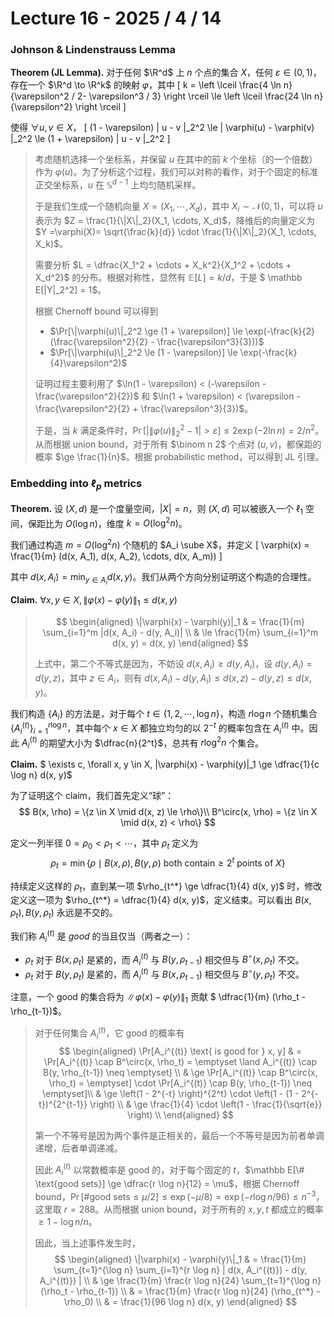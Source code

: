 # Lecture 16 - 2025 / 4 / 14

### Johnson & Lindenstrauss Lemma

**Theorem (JL Lemma).** 对于任何 $\R^d$ 上 $n$ 个点的集合 $X$，任何 $\varepsilon \in (0, 1)$，存在一个 $\R^d \to \R^k$ 的映射 $\varphi$，其中
\[ 
k = \left \lceil \frac{4 \ln n}{\varepsilon^2 / 2- \varepsilon^3 / 3} \right \rceil \le \left \lceil \frac{24 \ln n}{\varepsilon^2} \right \rceil
\]

使得 $\forall u, v \in X$，
\[
(1 - \varepsilon) \| u - v \|_2^2 \le \| \varphi(u) - \varphi(v) \|_2^2 \le (1 + \varepsilon) \| u - v \|_2^2
\]

> 考虑随机选择一个坐标系，并保留 $u$ 在其中的前 $k$ 个坐标（的一个倍数）作为 $\varphi(u)$。为了分析这个过程，我们可以对称的看作，对于个固定的标准正交坐标系，$u$ 在 $\mathbb S^{d-1}$ 上均匀随机采样。
>
> 于是我们生成一个随机向量 $X = (X_1, \cdots, X_d)$，其中 $X_i \sim \mathcal N(0, 1)$，可以将 $u$ 表示为 $Z = \frac{1}{\|X\|_2}(X_1, \cdots, X_d)$，降维后的向量定义为 $Y =\varphi(X)= \sqrt{\frac{k}{d}} \cdot \frac{1}{\|X\|_2}(X_1, \cdots, X_k)$。
>
> 需要分析 $L = \dfrac{X_1^2 + \cdots + X_k^2}{X_1^2 + \cdots + X_d^2}$ 的分布。根据对称性，显然有 $\mathbb E[L] = k / d$，于是 $ \mathbb E[\|Y\|_2^2] = 1$。
>
> 根据 Chernoff bound 可以得到
> * $\Pr[\|\varphi(u)\|_2^2 \ge (1 + \varepsilon)] \le \exp(-\frac{k}{2}(\frac{\varepsilon^2}{2} - \frac{\varepsilon^3}{3}))$
> * $\Pr[\|\varphi(u)\|_2^2 \le (1 - \varepsilon)] \le \exp(-\frac{k}{4}\varepsilon^2)$
> 
> 证明过程主要利用了 $\ln(1 - \varepsilon) < (-\varepsilon - \frac{\varepsilon^2}{2})$ 和 $\ln(1 + \varepsilon) < (\varepsilon - \frac{\varepsilon^2}{2} + \frac{\varepsilon^3}{3})$。 
>
> 于是，当 $k$ 满足条件时，$\Pr[|\|\varphi(u)\|_2^2 - 1| > \varepsilon] \le 2 \exp(-2 \ln n) = 2/n^2$。从而根据 union bound，对于所有 $\binom n 2$ 个点对 $(u, v)$，都保距的概率 $\ge \frac{1}{n}$。根据 probabilistic method，可以得到 JL 引理。

### Embedding into $\ell_p$ metrics

**Theorem.** 设 $(X, d)$ 是一个度量空间，$|X| = n$，则 $(X, d)$ 可以被嵌入一个 $\ell_1$ 空间，保距比为 $O(\log n)$，维度 $k = O(\log^2 n)$。

我们通过构造 $m = O(\log^2 n)$ 个随机的 $A_i \sube X$，并定义
\[
\varphi(x) = \frac{1}{m} (d(x, A_1), d(x, A_2), \cdots, d(x, A_m))
\]

其中 $d(x, A_i) = \min_{y \in A_i} d(x, y)$。我们从两个方向分别证明这个构造的合理性。

**Claim.** $\forall x, y \in X, \|\varphi(x) - \varphi(y)\|_1 \le d(x, y)$

> $$ \begin{aligned} \|\varphi(x) - \varphi(y)|_1 & = \frac{1}{m} \sum_{i=1}^m |d(x, A_i) - d(y, A_i)| \\ & \le \frac{1}{m} \sum_{i=1}^m d(x, y) = d(x, y) \end{aligned} $$
> 
> 上式中，第二个不等式是因为，不妨设 $d(x, A_i) \ge d(y, A_i)$，设 $d(y, A_i) = d(y, z)$，其中 $z \in A_i$，则有 $d(x, A_i) - d(y, A_i) \le d(x, z) - d(y, z) \le d(x, y)$。 

我们构造 $\{A_i\}$ 的方法是，对于每个 $t \in \{1, 2, \cdots, \log n\}$，构造 $r \log n$ 个随机集合 $\{A_i^{(t)}\}_{i=1}^{r \log n}$，其中每个 $x \in X$ 都独立均匀的以 $2^{-t}$ 的概率包含在 $A_i^{(t)}$ 中。因此 $A_i^{(t)}$ 的期望大小为 $\dfrac{n}{2^t}$，总共有 $r \log^2 n$ 个集合。

**Claim.** $ \exists c, \forall x, y \in X, \|\varphi(x) - \varphi(y)\|_1 \ge \dfrac{1}{c \log n} d(x, y)$ 

为了证明这个 claim，我们首先定义“球”：
$$
B(x, \rho) = \{z \in X \mid d(x, z) \le \rho\}\\
B^\circ(x, \rho) = \{z \in X \mid d(x, z) < \rho\}
$$

定义一列半径 $0 = \rho_0 < \rho_1 < \cdots$，其中 $\rho_t$ 定义为
$$
\rho_t = \min\{ \rho \mid B(x, \rho), B(y, \rho) \text{ both contain} \ge 2^t \text{ points of }X\}
$$

持续定义这样的 $\rho_t$，直到某一项 $\rho_{t^*} \ge \dfrac{1}{4} d(x, y)$ 时，修改定义这一项为 $\rho_{t^*} = \dfrac{1}{4} d(x, y)$，定义结束。可以看出 $B(x, \rho_t), B(y, \rho_t)$ 永远是不交的。

我们称 $A_i^{(t)}$ 是 _good_ 的当且仅当（两者之一）：

* $\rho_t$ 对于 $B(x, \rho_t)$ 是紧的，而 $A_i^{(t)}$ 与 $B(y, \rho_{t - 1})$ 相交但与 $B^\circ(x, \rho_{t})$ 不交。
* $\rho_t$ 对于 $B(y, \rho_t)$ 是紧的，而 $A_i^{(t)}$ 与 $B(x, \rho_{t - 1})$ 相交但与 $B^\circ(y, \rho_{t})$ 不交。

注意，一个 good 的集合将为 $\| \varphi(x) - \varphi(y)\|_1$ 贡献 $ \dfrac{1}{m} (\rho_t - \rho_{t-1})$。

> 对于任何集合 $A_i^{(t)}$，它 good 的概率有
$$
\begin{aligned}
\Pr[A_i^{(t)} \text{ is good for } x, y] & = \Pr[A_i^{(t)} \cap B^\circ(x, \rho_t) = \emptyset \land A_i^{(t)} \cap B(y, \rho_{t-1}) \neq \emptyset] \\
& \ge \Pr[A_i^{(t)} \cap B^\circ(x, \rho_t) = \emptyset] \cdot \Pr[A_i^{(t)} \cap B(y, \rho_{t-1}) \neq \emptyset]\\
& \ge \left(1 - 2^{-t} \right)^{2^t} \cdot \left(1 - (1 - 2^{-t})^{2^{t-1}} \right) \\
& \ge \frac{1}{4} \cdot \left(1 - \frac{1}{\sqrt{e}} \right) \\ 
\end{aligned}
$$
>
> 第一个不等号是因为两个事件是正相关的，最后一个不等号是因为前者单调递增，后者单调递减。
>
> 因此 $A_i^{(t)}$ 以常数概率是 good 的，对于每个固定的 $t$，$\mathbb E[\# \text{good sets}] \ge \dfrac{r \log n}{12} = \mu$，根据 Chernoff bound，$\Pr[\# \text{good sets} \le \mu / 2] \le \exp(-\mu / 8) = \exp(-r \log n / 96) \le n^{-3}$，这里取 $r = 288$。从而根据 union bound，对于所有的 $x, y, t$ 都成立的概率 $\ge 1 - \log n / n$。
>
> 因此，当上述事件发生时，
$$
\begin{aligned}
\|\varphi(x) - \varphi(y)\|_1 & = \frac{1}{m} \sum_{t=1}^{\log n} \sum_{i=1}^{r \log n} | d(x, A_i^{(t)}) - d(y, A_i^{(t)}) | \\
& \ge \frac{1}{m} \frac{r \log n}{24} \sum_{t=1}^{\log n} (\rho_t - \rho_{t-1}) \\
& = \frac{1}{m} \frac{r \log n}{24} (\rho_{t^*} - \rho_0) \\ 
& = \frac{1}{96 \log n} d(x, y)
\end{aligned}
$$

